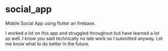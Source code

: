 # social_app
Mobile Social App using flutter an firebase.

I worked a lot on this app and struggled throughout but have learned a lot as well. I know you said technically no late work so I submitted anyway. Let me know what to do better in the future.
